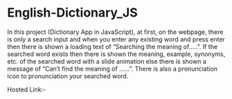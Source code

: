# English-Dictionary_JS
In this project (Dictionary App in JavaScript), at first, on the webpage, there is only a search input and when you enter any existing word and press enter then there is shown a loading text of “Searching the meaning of…..”.  If the searched word exists then there is shown the meaning, example, synonyms, etc. of the searched word with a slide animation else there is shown a message of “Can’t find the meaning of ……”. There is also a pronunciation icon to pronunciation your searched word.

Hosted Link:- 
